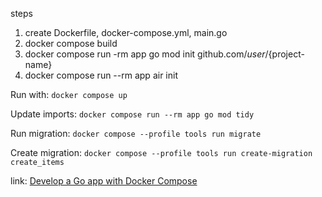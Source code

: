 steps

1. create Dockerfile, docker-compose.yml, main.go
2. docker compose build
3. docker compose run -rm app go mod init github.com/${user}/${project-name}
4. docker compose run --rm app air init

Run with: `docker compose up`

Update imports: `docker compose run --rm app go mod tidy`

Run migration: `docker compose --profile tools run migrate`

Create migration: `docker compose --profile tools run create-migration create_items`

link: [Develop a Go app with Docker Compose](https://firehydrant.com/blog/develop-a-go-app-with-docker-compose/)